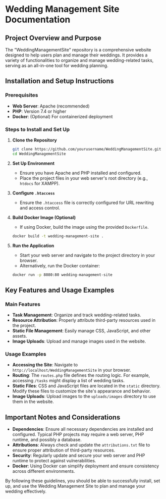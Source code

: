 # Wedding Management Site Documentation

## Project Overview and Purpose
The "WeddingManagementSite" repository is a comprehensive website designed to help users plan and manage their weddings. It provides a variety of functionalities to organize and manage wedding-related tasks, serving as an all-in-one tool for wedding planning.

## Installation and Setup Instructions

### Prerequisites
- **Web Server**: Apache (recommended)
- **PHP**: Version 7.4 or higher
- **Docker**: (Optional) For containerized deployment

### Steps to Install and Set Up

1. **Clone the Repository**
   ```bash
   git clone https://github.com/yourusername/WeddingManagementSite.git
   cd WeddingManagementSite
   ```

2. **Set Up Environment**
   - Ensure you have Apache and PHP installed and configured.
   - Place the project files in your web server's root directory (e.g., `htdocs` for XAMPP).

3. **Configure `.htaccess`**
   - Ensure the `.htaccess` file is correctly configured for URL rewriting and access control.

4. **Build Docker Image (Optional)**
   - If using Docker, build the image using the provided `Dockerfile`.
   ```bash
   docker build -t wedding-management-site .
   ```

5. **Run the Application**
   - Start your web server and navigate to the project directory in your browser.
   - Alternatively, run the Docker container:
   ```bash
   docker run -p 8080:80 wedding-management-site
   ```

## Key Features and Usage Examples

### Main Features
- **Task Management**: Organize and track wedding-related tasks.
- **Resource Attribution**: Properly attribute third-party resources used in the project.
- **Static File Management**: Easily manage CSS, JavaScript, and other assets.
- **Image Uploads**: Upload and manage images used in the website.

### Usage Examples

- **Accessing the Site**: Navigate to `http://localhost/WeddingManagementSite` in your browser.
- **Routing**: The `routes.php` file defines the routing logic. For example, accessing `/tasks` might display a list of wedding tasks.
- **Static Files**: CSS and JavaScript files are located in the `static` directory. Modify these files to customize the site's appearance and behavior.
- **Image Uploads**: Upload images to the `uploads/images` directory to use them in the website.

## Important Notes and Considerations

- **Dependencies**: Ensure all necessary dependencies are installed and configured. Typical PHP projects may require a web server, PHP runtime, and possibly a database.
- **Attributions**: Always check and update the `attributions.txt` file to ensure proper attribution of third-party resources.
- **Security**: Regularly update and secure your web server and PHP runtime to protect against vulnerabilities.
- **Docker**: Using Docker can simplify deployment and ensure consistency across different environments.

By following these guidelines, you should be able to successfully install, set up, and use the Wedding Management Site to plan and manage your wedding effectively.
